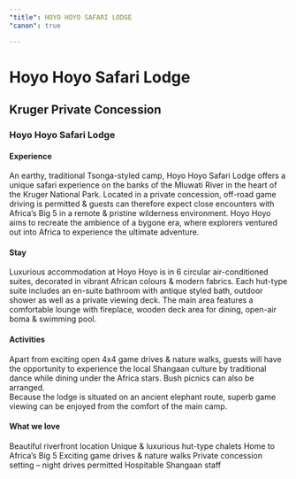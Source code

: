 ```yaml
---
"title": HOYO HOYO SAFARI LODGE
"canon": true

---
```


# Hoyo Hoyo Safari Lodge
## Kruger Private Concession
### Hoyo Hoyo Safari Lodge

#### Experience
An earthy, traditional Tsonga-styled camp, Hoyo Hoyo Safari Lodge offers a unique safari experience on the banks of the Mluwati River in the heart of the Kruger National Park.
Located in a private concession, off-road game driving is permitted &amp; guests can therefore expect close encounters with Africa’s Big 5 in a remote &amp; pristine wilderness environment.
Hoyo Hoyo aims to recreate the ambience of a bygone era, where explorers ventured out into Africa to experience the ultimate adventure.

#### Stay
Luxurious accommodation at Hoyo Hoyo is in 6 circular air-conditioned suites, decorated in vibrant African colours &amp; modern fabrics.  Each hut-type suite includes an en-suite bathroom with antique styled bath, outdoor shower as well as a private viewing deck.
The main area features a comfortable lounge with fireplace, wooden deck area for dining, open-air boma &amp; swimming pool.

#### Activities
Apart from exciting open 4x4 game drives &amp; nature walks, guests will have the opportunity to experience the local Shangaan culture by traditional dance while dining under the Africa stars.  Bush picnics can also be arranged.  
Because the lodge is situated on an ancient elephant route, superb game viewing can be enjoyed from the comfort of the main camp.


#### What we love
Beautiful riverfront location
Unique &amp; luxurious hut-type chalets
Home to Africa’s Big 5
Exciting game drives &amp; nature walks
Private concession setting – night drives permitted
Hospitable Shangaan staff